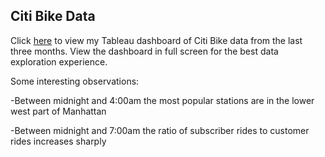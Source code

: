 ## Citi Bike Data

Click [here](https://public.tableau.com/profile/alex.matthiessen#!/vizhome/Citi_Bike_HW/Dashboard1) to view my Tableau dashboard of Citi Bike data from the last three months. View the dashboard in full screen for the best data exploration experience.

Some interesting observations:

-Between midnight and 4:00am the most popular stations are in the lower west part of Manhattan

-Between midnight and 7:00am the ratio of subscriber rides to customer rides increases sharply
